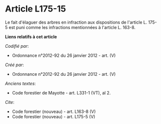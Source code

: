 # Article L175-15

Le fait d'élaguer des arbres en infraction aux dispositions de l'article L. 175-5 est puni comme les infractions mentionnées
à l'article L. 163-8.

**Liens relatifs à cet article**

_Codifié par_:

  - Ordonnance n°2012-92 du 26 janvier 2012 - art. (V)

_Créé par_:

  - Ordonnance n°2012-92 du 26 janvier 2012 - art. (V)

_Anciens textes_:

  - Code forestier de Mayotte - art. L331-1 (VT), al 2.

_Cite_:

  - Code forestier (nouveau) - art. L163-8 (V)
  - Code forestier (nouveau) - art. L175-5 (V)
